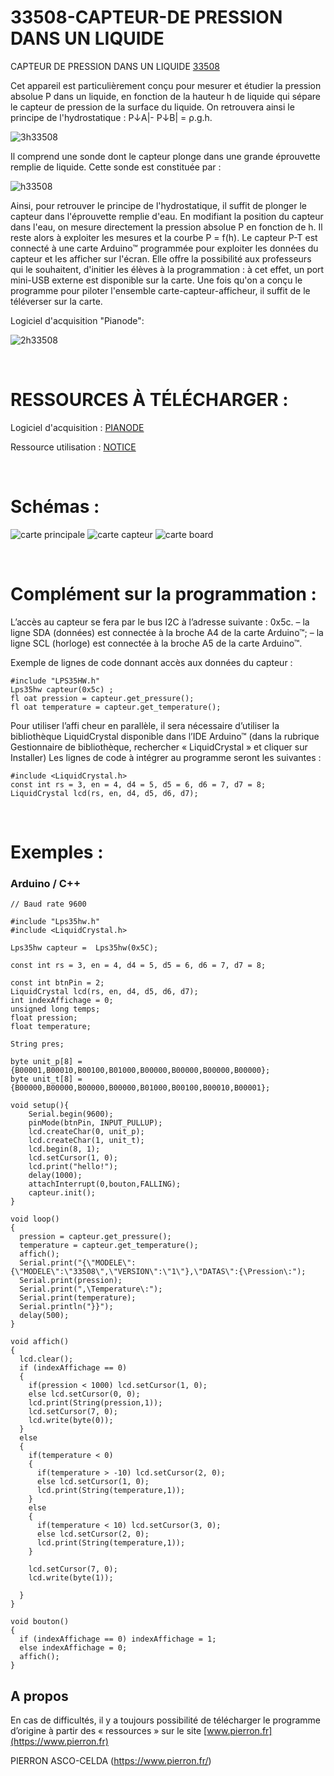# 33508-CAPTEUR-DE PRESSION DANS UN LIQUIDE

CAPTEUR DE PRESSION DANS UN LIQUIDE [33508](https://www.pierron.fr/capteur-de-pression-dans-un-liquide.html)

Cet appareil est particulièrement conçu pour mesurer et étudier la pression absolue P dans un liquide, en fonction de la hauteur h de liquide qui sépare le capteur de pression de la surface du liquide. On retrouvera ainsi le principe de l'hydrostatique :
P↓A|- P↓B| = ρ.g.h.

![3h33508](/details/3h33508.png)

Il comprend une sonde dont le capteur plonge dans une grande éprouvette remplie de liquide.
Cette sonde est constituée par :

![h33508](/details/h33508.png)

Ainsi, pour retrouver le principe de l'hydrostatique, il suffit de plonger le capteur dans l'éprouvette remplie d'eau. En modifiant la position du capteur dans l'eau, on mesure directement la pression absolue P en fonction de h. Il reste alors à exploiter les mesures et la courbe P = f(h).
Le capteur P-T est connecté à une carte Arduino™ programmée pour exploiter les données du capteur et les afficher sur l'écran. Elle offre la possibilité aux professeurs qui le souhaitent, d'initier les élèves à la programmation : à cet effet, un port mini-USB externe est disponible sur la carte. Une fois qu'on a conçu le programme pour piloter l'ensemble carte-capteur-afficheur, il suffit de le téléverser sur la carte.

Logiciel d'acquisition "Pianode":

![2h33508](/details/2h33508.png)

<br/>

# RESSOURCES À TÉLÉCHARGER :

Logiciel d'acquisition : [PIANODE](https://github.com/pierron-asco-celda/InterfacePIANODE_USB)

Ressource utilisation : [NOTICE](https://www.pierron.fr/fileuploader/download/download/?d=0&file=custom%2Fupload%2F33508.pdf)

<br/>

# Schémas :
![carte principale](/details/img_carte_principale.png)
![carte capteur](/details/img_carte_capteur.png)
![carte board](/details/img_carte_33508.png)

<br/>

# Complément sur la programmation :
L’accès au capteur se fera par le bus I2C à l’adresse suivante : 0x5c.
– la ligne SDA (données) est connectée à la broche A4 de la carte Arduino™;
– la ligne SCL (horloge) est connectée à la broche A5 de la carte Arduino™.

Exemple de lignes de code donnant accès aux données du capteur : 
```
#include "LPS35HW.h"
Lps35hw capteur(0x5c) ;
fl oat pression = capteur.get_pressure();
fl oat temperature = capteur.get_temperature();
```

Pour utiliser l’affi cheur en parallèle, il sera nécessaire d’utiliser la bibliothèque LiquidCrystal
disponible dans l’IDE Arduino™ (dans la rubrique Gestionnaire de bibliothèque, rechercher 
« LiquidCrystal » et cliquer sur Installer)
Les lignes de code à intégrer au programme seront les suivantes :
```
#include <LiquidCrystal.h>
const int rs = 3, en = 4, d4 = 5, d5 = 6, d6 = 7, d7 = 8;
LiquidCrystal lcd(rs, en, d4, d5, d6, d7);
```

<br/>

# Exemples :
### Arduino / C++
```
// Baud rate 9600

#include "Lps35hw.h"
#include <LiquidCrystal.h>

Lps35hw capteur =  Lps35hw(0x5C);

const int rs = 3, en = 4, d4 = 5, d5 = 6, d6 = 7, d7 = 8;

const int btnPin = 2;
LiquidCrystal lcd(rs, en, d4, d5, d6, d7);
int indexAffichage = 0;
unsigned long temps;
float pression;
float temperature;

String pres;

byte unit_p[8] = {B00001,B00010,B00100,B01000,B00000,B00000,B00000,B00000};
byte unit_t[8] = {B00000,B00000,B00000,B00000,B01000,B00100,B00010,B00001};

void setup(){
    Serial.begin(9600);
    pinMode(btnPin, INPUT_PULLUP);
    lcd.createChar(0, unit_p);
    lcd.createChar(1, unit_t);
    lcd.begin(8, 1);
    lcd.setCursor(1, 0);
    lcd.print("hello!");
    delay(1000);
    attachInterrupt(0,bouton,FALLING);
    capteur.init();
}

void loop()
{
  pression = capteur.get_pressure();
  temperature = capteur.get_temperature();
  affich();
  Serial.print("{\"MODELE\":{\"MODELE\":\"33508\",\"VERSION\":\"1\"},\"DATAS\":{\Pression\:");
  Serial.print(pression);
  Serial.print(",\Temperature\:");
  Serial.print(temperature);
  Serial.println("}}");
  delay(500);  
}

void affich()
{
  lcd.clear();
  if (indexAffichage == 0)
  {
    if(pression < 1000) lcd.setCursor(1, 0);
    else lcd.setCursor(0, 0);
    lcd.print(String(pression,1));        
    lcd.setCursor(7, 0);
    lcd.write(byte(0));
  }
  else
  {
    if(temperature < 0)
    {
      if(temperature > -10) lcd.setCursor(2, 0);
      else lcd.setCursor(1, 0);
      lcd.print(String(temperature,1));   
    }
    else
    {
      if(temperature < 10) lcd.setCursor(3, 0);
      else lcd.setCursor(2, 0);
      lcd.print(String(temperature,1));   
    }

    lcd.setCursor(7, 0);
    lcd.write(byte(1));

  }
}

void bouton()
{
  if (indexAffichage == 0) indexAffichage = 1;
  else indexAffichage = 0;
  affich();
}

```
## A propos

En cas de difficultés, il y a toujours possibilité de télécharger le programme d’origine à partir 
des « ressources » sur le site [www.pierron.fr](https://www.pierron.fr)

PIERRON ASCO-CELDA (https://www.pierron.fr/)
